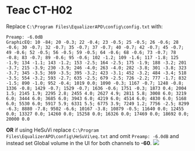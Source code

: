 # Teac CT-H02
Replace `C:\Program Files\EqualizerAPO\config\config.txt` with:
```
Preamp: -6.0dB
GraphicEQ: 10 -84; 20 -0.3; 22 -0.4; 23 -0.5; 25 -0.5; 26 -0.6; 28 -0.6; 30 -0.7; 32 -0.7; 35 -0.7; 37 -0.7; 40 -0.7; 42 -0.7; 45 -0.7; 49 -0.6; 52 -0.5; 56 -0.5; 59 -0.5; 64 -0.6; 68 -0.6; 73 -0.7; 78 -0.8; 83 -0.7; 89 -0.6; 95 -0.6; 102 -1.2; 109 -1.6; 117 -1.8; 125 -1.9; 134 -1.1; 143 -1.2; 153 -2.5; 164 -2.5; 175 -1.9; 188 -3.2; 201 -3.7; 215 -3.9; 230 -3.9; 246 -4.0; 263 -4.0; 282 -3.8; 301 -3.8; 323 -3.7; 345 -3.5; 369 -3.5; 395 -3.2; 423 -3.1; 452 -3.2; 484 -3.4; 518 -3.5; 554 -3.2; 593 -2.7; 635 -2.5; 679 -2.5; 726 -2.2; 777 -1.7; 832 -1.5; 890 -1.0; 952 -0.4; 1019 0.0; 1090 -0.3; 1167 -0.7; 1248 -0.8; 1336 -0.8; 1429 -0.7; 1529 -0.7; 1636 -0.6; 1751 -0.3; 1873 0.4; 2004 1.5; 2145 1.9; 2295 2.8; 2455 4.0; 2627 4.9; 2811 5.8; 3008 6.0; 3219 6.0; 3444 6.0; 3685 6.0; 3943 6.0; 4219 6.0; 4514 6.0; 4830 6.0; 5168 6.0; 5530 6.0; 5917 5.9; 6331 5.5; 6775 3.9; 7249 1.2; 7756 -2.5; 8299 -6.3; 8880 -7.8; 9502 -6.6; 10167 -3.8; 10879 -0.5; 11640 0.0; 12455 0.0; 13327 0.0; 14260 0.0; 15258 0.0; 16326 0.0; 17469 0.0; 18692 0.0; 20000 0.0
```
**OR** if using HeSuVi replace `C:\Program Files\EqualizerAPO\config\HeSuVi\eq.txt` and omit `Preamp: -6.0dB` and instead set Global volume in the UI for both channels to **-60**.
![](https://raw.githubusercontent.com/jaakkopasanen/AutoEq/master/results/Innerfidelity%202017/headphoncecom/onear/Teac%20CT-H02/Teac%20CT-H02.png)